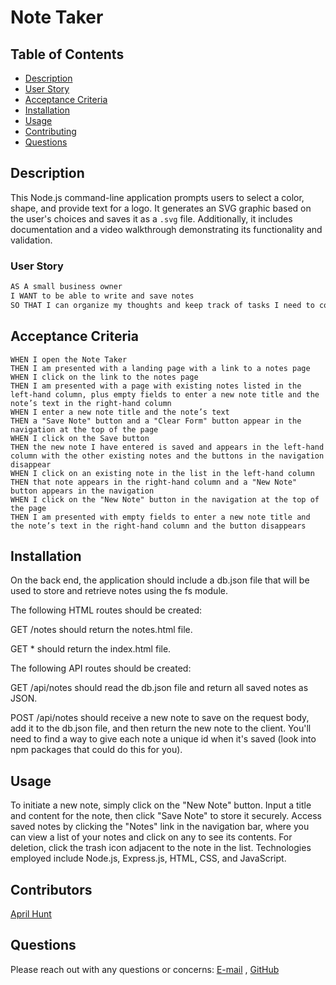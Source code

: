 # Note Taker  

## Table of Contents
- [Description](#description)
- [User Story](#user-story)
- [Acceptance Criteria](#acceptance-criteria)
- [Installation](#installation)
- [Usage](#usage)
- [Contributing](#contributing)
- [Questions](#questions)

## Description

This Node.js command-line application prompts users to select a color, shape, and provide text for a logo. It generates an SVG graphic based on the user's choices and saves it as a `.svg` file. Additionally, it includes documentation and a video walkthrough demonstrating its functionality and validation.


### User Story

```md
AS A small business owner
I WANT to be able to write and save notes
SO THAT I can organize my thoughts and keep track of tasks I need to complete
```

## Acceptance Criteria

```mdGIVEN a note-taking application
WHEN I open the Note Taker
THEN I am presented with a landing page with a link to a notes page
WHEN I click on the link to the notes page
THEN I am presented with a page with existing notes listed in the left-hand column, plus empty fields to enter a new note title and the note’s text in the right-hand column
WHEN I enter a new note title and the note’s text
THEN a "Save Note" button and a "Clear Form" button appear in the navigation at the top of the page
WHEN I click on the Save button
THEN the new note I have entered is saved and appears in the left-hand column with the other existing notes and the buttons in the navigation disappear
WHEN I click on an existing note in the list in the left-hand column
THEN that note appears in the right-hand column and a "New Note" button appears in the navigation
WHEN I click on the "New Note" button in the navigation at the top of the page
THEN I am presented with empty fields to enter a new note title and the note’s text in the right-hand column and the button disappears
```



## Installation
On the back end, the application should include a db.json file that will be used to store and retrieve notes using the fs module.

The following HTML routes should be created:

GET /notes should return the notes.html file.

GET * should return the index.html file.

The following API routes should be created:

GET /api/notes should read the db.json file and return all saved notes as JSON.

POST /api/notes should receive a new note to save on the request body, add it to the db.json file, and then return the new note to the client. You'll need to find a way to give each note a unique id when it's saved (look into npm packages that could do this for you).


## Usage

To initiate a new note, simply click on the "New Note" button. Input a title and content for the note, then click "Save Note" to store it securely. Access saved notes by clicking the "Notes" link in the navigation bar, where you can view a list of your notes and click on any to see its contents. For deletion, click the trash icon adjacent to the note in the list. Technologies employed include Node.js, Express.js, HTML, CSS, and JavaScript.

## Contributors
[April Hunt](https://github.com/April00h)

## Questions
Please reach out with any questions or concerns: [E-mail](mailto:aprilhunt00.ah@gmail.com) , [GitHub](https://github.com/April00h)

